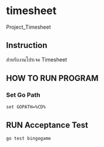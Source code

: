 # timesheet
Project_Timesheet

## Instruction
สำหรับงานโปรเจค Timesheet

## HOW TO RUN PROGRAM
### Set Go Path
```
set GOPATH=%CD%
```
## RUN Acceptance Test
```
go test bingogame
```
